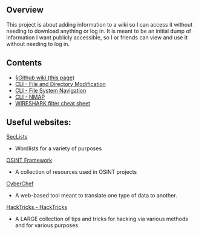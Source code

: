 ## Overview

This project is about adding information to a wiki so I can access it without needing to download anything or log in.
It is meant to be an initial dump of information I want publicly accessible, so I or friends can view and use it without needing to log in. 


## Contents

- [§Github wiki (this page)](./%C2%A7Github%20wiki.md)
- [CLI - File and Directory Modification](./CLI%20-%20File%20and%20Directory%20Modification.md)
- [CLI - File System Navigation](./CLI%20-%20File%20System%20Navigation.md)
- [CLI - NMAP](./CLI%20-%20NMAP.md)
- [WIRESHARK filter cheat sheet](./WIRESHARK%20filter%20cheat%20sheet.md)


## Useful websites:

[SecLists](https://github.com/danielmiessler/SecLists)
- Wordlists for a variety of purposes

[OSINT Framework](https://osintframework.com/) 
- A collection of resources used in OSINT projects

[CyberChef](https://gchq.github.io/CyberChef/)
- A web-based tool meant to translate one type of data to another.

[HackTricks - HackTricks](https://book.hacktricks.wiki/en/index.html)
- A LARGE collection of tips and tricks for hacking via various methods and for various purposes
